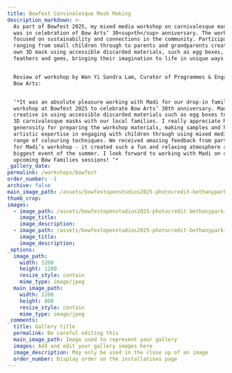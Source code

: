 ```yaml
---
title: Bowfest Carvinalesque Mask Making
description_markdown: >-
  As part of Bowfest 2025, my mixed media workshop on carnivalesque mask making
  was in celebration of Bow Arts’ 30<sup>th</sup> anniversary. The workshop
  focused on sustainability and connections in the community. Participants
  ranging from small children through to parents and grandparents created their
  own 3D mask using accessible discarded materials, such as egg boxes, paint,
  feathers and gems, bringing their imagination to life in unique ways.


  Review of workshop by Wan Yi Sandra Lam, Curator of Programmes & Engagement,
  Bow Arts:


  ‘*It was an absolute pleasure working with Madi for our drop-in family
  workshop at Bowfest 2025 to celebrate Bow Arts’ 30th anniversary. Madi is very
  creative in using accessible discarded materials such as egg boxes to create
  3D carnivalesque masks with our local families. I really appreciate Madi’s
  generosity for preparing the workshop materials, making samples and her
  artistic expertise in engaging with children through using mixed media and a
  range of colouring techniques. We received amazing feedback from participants
  for Madi’s workshop - it created such a fun and relaxing atmosphere at our
  biggest event of the summer. I look forward to working with Madi on our
  upcoming Bow Families sessions! ‘*
_gallery_date:
permalink: /workshops/bowfest
order_number: -1
archive: false
main_image_path: /assets/bowfestopenstudios2025-photocredit-bethanyparkinson-045-2.jpg
thumb_crop:
images:
  - image_path: /assets/bowfestopenstudios2025-photocredit-bethanyparkinson-045-4.jpg
    image_title:
    image_description:
  - image_path: /assets/bowfestopenstudios2025-photocredit-bethanyparkinson-084-4.jpg
    image_title:
    image_description:
_options:
  image_path:
    width: 1200
    height: 1200
    resize_style: contain
    mime_type: image/jpeg
  main_image_path:
    width: 1200
    height: 800
    resize_style: contain
    mime_type: image/jpeg
_comments:
  title: Gallery title
  permalink: Be careful editing this
  main_image_path: Image used to represent your gallery
  images: Add and edit your gallery images here
  image_description: May only be used in the close up of an image
  order_number: Display order on the installations page
---
```

